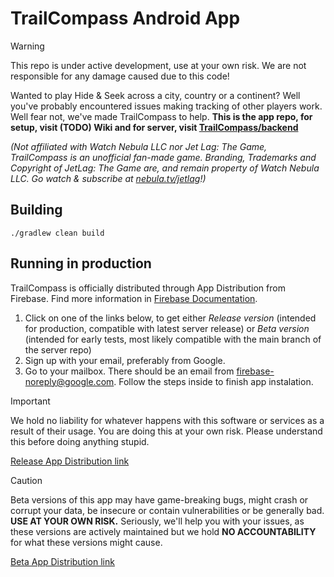 # TrailCompass Android App

> [!WARNING]
> This repo is under active development, use at your own risk. We are not responsible for any damage caused due to this code!

Wanted to play Hide & Seek across a city, country or a continent? Well you've probably encountered issues making
tracking of other players work. Well fear not, we've made TrailCompass to help. **This is the app repo, for setup,
visit (TODO) Wiki and for server, visit [TrailCompass/backend](https://github.com/TrailCompass/backend)**

*(Not affiliated with Watch Nebula LLC nor Jet Lag: The Game, TrailCompass is an unofficial fan-made game. Branding, Trademarks and Copyright of JetLag: The Game are, and remain property of Watch Nebula LLC. Go watch & subscribe at [nebula.tv/jetlag](https://nebula.tv/jetlag)!)*

## Building

`./gradlew clean build`

## Running in production

TrailCompass is officially distributed through App Distribution from Firebase. Find more information in [Firebase Documentation](https://firebase.google.com/docs/app-distribution/get-set-up-as-a-tester?platform=android).

1. Click on one of the links below, to get either *Release version* (intended for production, compatible with latest server release) or *Beta version* (intended for early tests, most likely compatible with the main branch of the server repo)
2. Sign up with your email, preferably from Google.
3. Go to your mailbox. There should be an email from firebase-noreply@google.com. Follow the steps inside to finish app instalation.

> [!IMPORTANT]
> We hold no liability for whatever happens with this software or services as a result of their usage. You are doing this at your own risk. Please understand this before doing anything stupid.

[Release App Distribution link](https://appdistribution.firebase.dev/i/a6f78bf2dd9077fe)

> [!CAUTION]
> Beta versions of this app may have game-breaking bugs, might crash or corrupt your data, be insecure or contain vulnerabilities or be generally bad. **USE AT YOUR OWN RISK.** Seriously, we'll help you with your issues, as these versions are actively maintained but we hold **NO ACCOUNTABILITY** for what these versions might cause.

[Beta App Distribution link](https://appdistribution.firebase.dev/i/fff272d7ebf94e65)